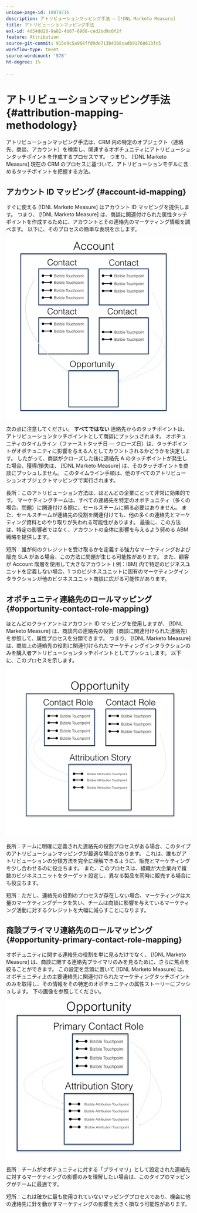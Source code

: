 ```yaml
---
unique-page-id: 18874716
description: アトリビューションマッピング手法 — [!DNL Marketo Measure]
title: アトリビューションマッピング手法
exl-id: 4d54dd20-9a82-4b87-8908-ced2bd9c0f2f
feature: Attribution
source-git-commit: 915e9c5a968ffd9de713b4308cadb91768613fc5
workflow-type: tm+mt
source-wordcount: '578'
ht-degree: 1%

---
```


# アトリビューションマッピング手法 {#attribution-mapping-methodology}

アトリビューションマッピング手法は、CRM 内の特定のオブジェクト（連絡先、商談、アカウント）を検索し、関連するオポチュニティにアトリビューションタッチポイントを作成するプロセスです。 つまり、 [!DNL Marketo Measure] 現在の CRM のプロセスに基づいて、アトリビューションモデルに含めるタッチポイントを把握する方法。

## アカウント ID マッピング {#account-id-mapping}

すぐに使える [!DNL Marketo Measure] はアカウント ID マッピングを提供します。 つまり、 [!DNL Marketo Measure] は、商談に関連付けられた属性タッチポイントを作成するために、アカウントとその連絡先のマーケティング情報を調べます。 以下に、そのプロセスの簡単な表現を示します。

![](assets/1-1.png)

次の点に注意してください。 **すべてではない** 連絡先からのタッチポイントは、アトリビューションタッチポイントとして商談にプッシュされます。 オポチュニティのタイムライン（ファーストタッチ日 — クローズ日）は、タッチポイントがオポチュニティに影響を与える人としてカウントされるかどうかを決定します。 したがって、商談がクローズした後に連絡先 A のタッチポイントが発生した場合、獲得/損失は、 [!DNL Marketo Measure] は、そのタッチポイントを商談にプッシュしません。 このタイムライン手順は、他のすべてのアトリビューションオブジェクトマッピングで実行されます。

長所：このアトリビューション方法は、ほとんどの企業にとって非常に効果的です。 マーケティングチームは、すべての連絡先を特定のオポチュニティ（多くの場合、問題）に関連付ける際に、セールスチームに頼る必要はありません。 また、セールスチームが連絡先の役割を関連付けても、他の多くの連絡先とマーケティング資料とのやり取りが失われる可能性があります。 最後に、この方法は、特定の影響者ではなく、アカウントの全体に影響を与えるよう努める ABM 戦略を提供します。

短所：誰が何のクレジットを受け取るかを定義する強力なマーケティングおよび販売 SLA がある場合、この方法に問題が生じる可能性があります。 また、顧客が Account 階層を使用して大きなアカウント ( 例：IBM) 内で特定のビジネスユニットを定義しない場合、1 つのビジネスユニットに固有のマーケティングインタラクションが他のビジネスユニット商談に広がる可能性があります。

## オポチュニティ連絡先のロールマッピング {#opportunity-contact-role-mapping}

ほとんどのクライアントはアカウント ID マッピングを使用しますが、 [!DNL Marketo Measure] は、商談内の連絡先の役割（商談に関連付けられた連絡先）を参照して、属性プロセスを分類できます。 つまり、 [!DNL Marketo Measure] は、商談上の連絡先の役割に関連付けられたマーケティングインタラクションのみを購入者アトリビューションタッチポイントとしてプッシュします。 以下に、このプロセスを示します。

![](assets/2-1.png)

長所：チームに明確に定義された連絡先の役割プロセスがある場合、このタイプのアトリビューションマッピングが最適な場合があります。 これは、誰もがアトリビューションの分類方法を完全に理解できるように、販売とマーケティングを少し合わせるのに役立ちます。 また、このプロセスは、組織が大企業内で複数のビジネスユニットをターゲット設定し、異なる製品を同時に販売する場合にも役立ちます。

短所：ただし、連絡先の役割のプロセスが存在しない場合、マーケティングは大量のマーケティングデータを失い、チームは商談に影響を与えているマーケティング活動に対するクレジットを大幅に減らすことになります。

## 商談プライマリ連絡先のロールマッピング {#opportunity-primary-contact-role-mapping}

オポチュニティに関する連絡先の役割を単に見るだけでなく、 [!DNL Marketo Measure] は、商談に関する連絡先プライマリのみを見るために、さらに焦点を絞ることができます。 この設定を念頭に置いて [!DNL Marketo Measure] は、オポチュニティ上の主要連絡先に関連付けられたマーケティングタッチポイントのみを取得し、その情報をその特定のオポチュニティの属性ストーリーにプッシュします。 下の画像を参照してください。

![](assets/3.png)

長所：チームがオポチュニティに対する「プライマリ」として設定された連絡先に対するマーケティングの影響のみを理解したい場合は、このタイプのマッピングがチームに最適です。

短所：これは確かに最も使用されていないマッピングプロセスであり、機会に他の連絡先に針を動かすマーケティングの影響を大きく損なう可能性があります。
